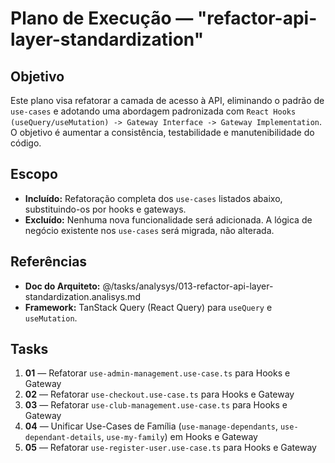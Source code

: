 # Plano de Execução — "refactor-api-layer-standardization"

## Objetivo

Este plano visa refatorar a camada de acesso à API, eliminando o padrão de `use-cases` e adotando uma abordagem padronizada com `React Hooks (useQuery/useMutation) -> Gateway Interface -> Gateway Implementation`. O objetivo é aumentar a consistência, testabilidade e manutenibilidade do código.

## Escopo

- **Incluído:** Refatoração completa dos `use-cases` listados abaixo, substituindo-os por hooks e gateways.
- **Excluído:** Nenhuma nova funcionalidade será adicionada. A lógica de negócio existente nos `use-cases` será migrada, não alterada.

## Referências

- **Doc do Arquiteto:** @/tasks/analysys/013-refactor-api-layer-standardization.analisys.md
- **Framework:** TanStack Query (React Query) para `useQuery` e `useMutation`.

## Tasks

1. **01** — Refatorar `use-admin-management.use-case.ts` para Hooks e Gateway
2. **02** — Refatorar `use-checkout.use-case.ts` para Hooks e Gateway
3. **03** — Refatorar `use-club-management.use-case.ts` para Hooks e Gateway
4. **04** — Unificar Use-Cases de Família (`use-manage-dependants`, `use-dependant-details`, `use-my-family`) em Hooks e Gateway
5. **05** — Refatorar `use-register-user.use-case.ts` para Hooks e Gateway
